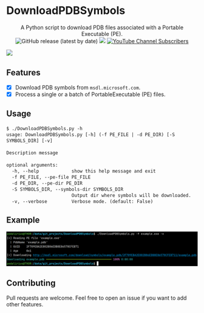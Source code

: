 # DownloadPDBSymbols

<p align="center">
    A Python script to download PDB files associated with a Portable Executable (PE).
    <br>
    <img alt="GitHub release (latest by date)" src="https://img.shields.io/github/v/release/p0dalirius/DownloadPDBSymbols">
    <a href="https://twitter.com/intent/follow?screen_name=podalirius_" title="Follow"><img src="https://img.shields.io/twitter/follow/podalirius_?label=Podalirius&style=social"></a>
    <a href="https://www.youtube.com/channel/Podalirius_?sub_confirmation=1" title="Subscribe"><img alt="YouTube Channel Subscribers" src="https://img.shields.io/youtube/channel/subscribers/Podalirius_?style=social"></a>
    <br>
</p>



![](./.github/)

## Features

 - [x] Download PDB symbols from `msdl.microsoft.com`.
 - [x] Process a single or a batch of PortableExecutable (PE) files.

## Usage

```
$ ./DownloadPDBSymbols.py -h
usage: DownloadPDBSymbols.py [-h] (-f PE_FILE | -d PE_DIR) [-S SYMBOLS_DIR] [-v]

Description message

optional arguments:
  -h, --help            show this help message and exit
  -f PE_FILE, --pe-file PE_FILE
  -d PE_DIR, --pe-dir PE_DIR
  -S SYMBOLS_DIR, --symbols-dir SYMBOLS_DIR
                        Output dir where symbols will be downloaded.
  -v, --verbose         Verbose mode. (default: False)
```

## Example

![](./.github/example.png)

## Contributing

Pull requests are welcome. Feel free to open an issue if you want to add other features.
